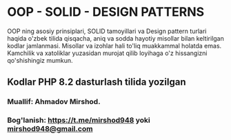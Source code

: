 # OOP - SOLID - DESIGN PATTERNS
OOP ning asosiy prinsiplari, SOLID tamoyillari va Design pattern turlari haqida o'zbek tilida qisqacha, aniq va sodda hayotiy misollar bilan keltirilgan kodlar jamlanmasi.
Misollar va izohlar hali to'liq muakkammal holatda emas. 
Kamchilik va xatoliklar yuzasidan murojat qilib loyihaga o'z hissangizni qo'shishingiz mumkun.



## Kodlar PHP 8.2 dasturlash tilida yozilgan

### Muallif: Ahmadov Mirshod.
### Bog'lanish: https://t.me/mirshod948 yoki mirshod948@gmail.com

